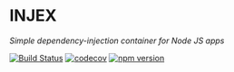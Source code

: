 # INJEX
_Simple dependency-injection container for Node JS apps_

[![Build Status](https://travis-ci.org/uditalias/injex.svg?branch=master)](https://travis-ci.org/uditalias/injex)
[![codecov](https://codecov.io/gh/uditalias/injex/branch/master/graph/badge.svg)](https://codecov.io/gh/uditalias/injex)
[![npm version](https://badge.fury.io/js/uditalias%2Finjex.svg)](https://badge.fury.io/js/uditalias%2Finjex)